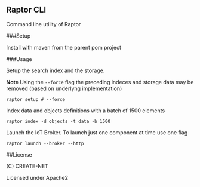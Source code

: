 Raptor CLI
---

Command line utility of Raptor

###Setup

Install with maven from the parent pom project

###Usage

Setup the search index and the storage.

**Note** Using the `--force` flag the preceding indeces and storage data may be removed (based on underlyng implementation)

`raptor setup # --force`

Index data and objects definitions with a batch of 1500 elements

`raptor index -d objects -t data -b 1500`

Launch the IoT Broker. To launch just one component at time use one flag

`raptor launch --broker --http`

##License

(C) CREATE-NET

Licensed under Apache2

